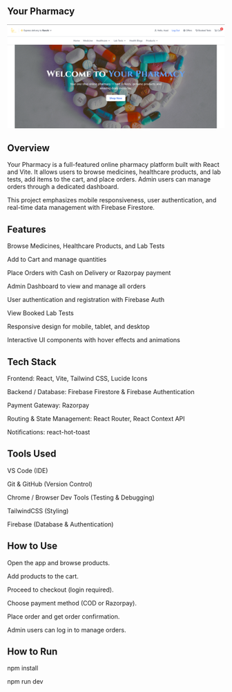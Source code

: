 ## Your Pharmacy
![Home Screenshot](./src/assets/home-screenshot.png)

## Overview

Your Pharmacy is a full-featured online pharmacy platform built with React and Vite. It allows users to browse medicines, healthcare products, and lab tests, add items to the cart, and place orders. Admin users can manage orders through a dedicated dashboard.

This project emphasizes mobile responsiveness, user authentication, and real-time data management with Firebase Firestore.

## Features

Browse Medicines, Healthcare Products, and Lab Tests

Add to Cart and manage quantities

Place Orders with Cash on Delivery or Razorpay payment

Admin Dashboard to view and manage all orders

User authentication and registration with Firebase Auth

View Booked Lab Tests

Responsive design for mobile, tablet, and desktop

Interactive UI components with hover effects and animations

## Tech Stack

Frontend: React, Vite, Tailwind CSS, Lucide Icons

Backend / Database: Firebase Firestore & Firebase Authentication

Payment Gateway: Razorpay

Routing & State Management: React Router, React Context API

Notifications: react-hot-toast

## Tools Used

VS Code (IDE)

Git & GitHub (Version Control)

Chrome / Browser Dev Tools (Testing & Debugging)

TailwindCSS (Styling)

Firebase (Database & Authentication)

## How to Use

Open the app and browse products.

Add products to the cart.

Proceed to checkout (login required).

Choose payment method (COD or Razorpay).

Place order and get order confirmation.

Admin users can log in to manage orders.

## How to Run

npm install 

npm run dev